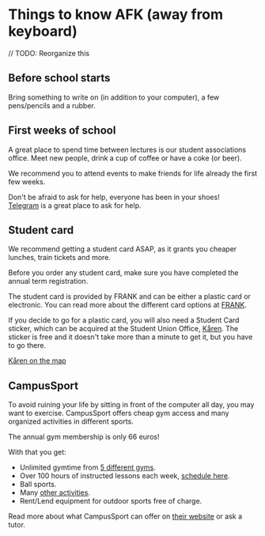 # Things to know AFK (away from keyboard)

// TODO: Reorganize this

## Before school starts

Bring something to write on (in addition to your computer), a few pens/pencils and a rubber.

## First weeks of school

A great place to spend time between lectures is our student associations office. Meet new people, drink a cup of coffee or have a coke (or beer).

We recommend you to attend events to make friends for life already the first few weeks.

Don't be afraid to ask for help, everyone has been in your shoes!  
[Telegram](COMMUNICATION.md#telegram) is a great place to ask for help.

## Student card

We recommend getting a student card ASAP, as it grants you cheaper lunches, train tickets and more.

Before you order any student card, make sure you have completed the annual term registration.

The student card is provided by FRANK and can be either a plastic card or electronic. You can read more about the different card options at [FRANK](https://www.frank.fi).

If you decide to go for a plastic card, you will also need a Student Card sticker, which can be acquired at the Student Union Office, [Kåren](https://www.studentkaren.fi). The sticker is free and it doesn't take more than a minute to get it, but you have to go there.

[Kåren on the map](https://goo.gl/maps/a6wtW9XPd9C2)

## CampusSport

To avoid ruining your life by sitting in front of the computer all day, you may want to exercise. CampusSport offers cheap gym access and many organized activities in different sports.

The annual gym membership is only 66 euros!

With that you get:
* Unlimited gymtime from [5 different gyms](http://www.campussport.fi/en/selection-of-sports/gyms/).
* Over 100 hours of instructed lessons each week, [schedule here](http://www.campussport.fi/en/selection-of-sports/liikunta-aikataulu-en/).
* Ball sports.
* Many [other activities](http://www.campussport.fi/en/selection-of-sports/workout-descriptions/).
* Rent/Lend equipment for outdoor sports free of charge.

Read more about what CampusSport can offer on [their website](http://www.campussport.fi) or ask a tutor.
